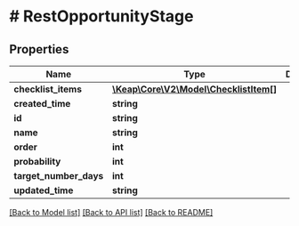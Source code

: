 # # RestOpportunityStage

## Properties

Name | Type | Description | Notes
------------ | ------------- | ------------- | -------------
**checklist_items** | [**\Keap\Core\V2\Model\ChecklistItem[]**](ChecklistItem.md) |  | [optional]
**created_time** | **string** |  | [optional]
**id** | **string** |  | [optional]
**name** | **string** |  | [optional]
**order** | **int** |  | [optional]
**probability** | **int** |  | [optional]
**target_number_days** | **int** |  | [optional]
**updated_time** | **string** |  | [optional]

[[Back to Model list]](../../README.md#models) [[Back to API list]](../../README.md#endpoints) [[Back to README]](../../README.md)
